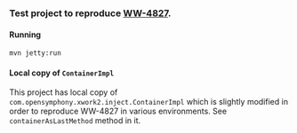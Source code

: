 ### Test project to reproduce [WW-4827](https://issues.apache.org/jira/browse/WW-4827).

#### Running

```
mvn jetty:run
```

#### Local copy of `ContainerImpl`

This project has local copy of `com.opensymphony.xwork2.inject.ContainerImpl` which is slightly modified in order to reproduce WW-4827 in various environments.
See `containerAsLastMethod` method in it.

